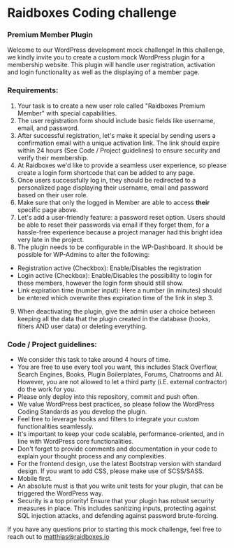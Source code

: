 # Raidboxes Coding challenge

### Premium Member Plugin

Welcome to our WordPress development mock challenge!
In this challenge, we kindly invite you to create a custom mock WordPress plugin for a membership website.
This plugin will handle user registration, activation and login functionality as well as the displaying of a member page.

### Requirements:

1. Your task is to create a new user role called "Raidboxes Premium Member" with special capabilities.
2. The user registration form should include basic fields like username, email, and password.
3. After successful registration, let's make it special by sending users a confirmation email with a unique activation link. The link should expire within 24 hours (See Code / Project guidelines) to ensure security and verify their membership.
4. At Raidboxes we'd like to provide a seamless user experience, so please create a login form shortcode that can be added to any page.
5. Once users successfully log in, they should be redirected to a personalized page displaying their username, email and password based on their user role.
6. Make sure that only the logged in Member are able to access **their** specific page above.
7. Let's add a user-friendly feature: a password reset option. Users should be able to reset their passwords via email if they forget them, for a hassle-free experience because a project manager had this bright idea very late in the project.
8. The plugin needs to be configurable in the WP-Dashboard. It should be possible for WP-Admins to alter the following:
- Registration active (Checkbox): Enable/Disables the registration
- Login active (Checkbox): Enable/Disables the possibility to login for these members, however the login form should still show.
- Link expiration time (number input): Here a number (in minutes) should be entered which overwrite thes expiration time of the link in step 3.
9. When deactivating the plugin, give the admin user a choice between keeping all the data that the plugin created in the database (hooks, filters AND user data) or deleting everything.

### Code / Project guidelines:

- We consider this task to take around 4 hours of time.
- You are free to use every tool you want, this includes Stack Overflow, Search Engines, Books, Plugin Boilerplates, Forums, Chatrooms and AI. However, you are not allowed to let a third party (i.E. external contractor) do the work for you.
- Please only deploy into this repository, commit and push often.
- We value WordPress best practices, so please follow the WordPress Coding Standards as you develop the plugin.
- Feel free to leverage hooks and filters to integrate your custom functionalities seamlessly.
- It's important to keep your code scalable, performance-oriented, and in line with WordPress core functionalities.
- Don't forget to provide comments and documentation in your code to explain your thought process and any complexities.
- For the frontend design, use the latest Bootstrap version with standard design. If you want to add CSS, please make use of SCSS/SASS.
- Mobile first.
- An absolute must is that you write unit tests for your plugin, that can be triggered the WordPress way.
- Security is a top priority! Ensure that your plugin has robust security measures in place. This includes sanitizing inputs, protecting against SQL injection attacks, and defending against password brute-forcing.

If you have any questions prior to starting this mock challenge, feel free to reach out to matthias@raidboxes.io